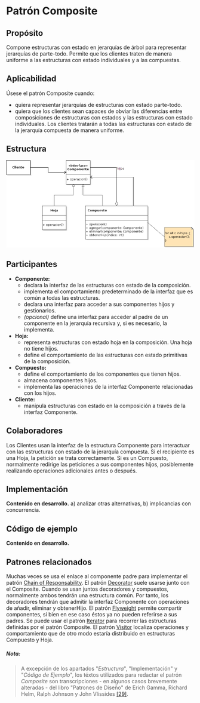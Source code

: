 # Patrón Composite

## Propósito

Compone estructuras con estado en jerarquías de árbol para representar jerarquías de parte-todo. Permite que los clientes traten de manera uniforme a las estructuras con estado individuales y a las compuestas.

## Aplicabilidad

Úsese el patrón Composite cuando:
* quiera representar jerarquías de estructuras con estado parte-todo.
* quiera que los clientes sean capaces de obviar las diferencias entre composiciones de estructuras con estados y las estructuras con estado individuales. Los clientes tratarán a todas las estructuras con estado de la jerarquía compuesta de manera uniforme.

## Estructura

![](/assets/uml/composite.png)

## Participantes

* **Componente:**
  * declara la interfaz de las estructuras con estado de la composición.
  * implementa el comportamiento predeterminado de la interfaz que es común a todas las estructuras.
  * declara una interfaz para acceder a sus componentes hijos y gestionarlos.
  * _(opcional)_ define una interfaz para acceder al padre de un componente en la jerarquía recursiva y, si es necesario, la implementa.
* **Hoja:**
  * representa estructuras con estado hoja en la composición. Una hoja no tiene hijos.
  * define el comportamiento de las estructuras con estado primitivas de la composición.
* **Compuesto:**
  * define el comportamiento de los componentes que tienen hijos.
  * almacena componentes hijos.
  * implementa las operaciones de la interfaz Componente relacionadas con los hijos.
* **Cliente:**
  * manipula estructuras con estado en la composición a través de la interfaz Componente.

## Colaboradores

Los Clientes usan la interfaz de la estructura Componente para interactuar con las estructuras con estado de la jerarquía compuesta. Si el recipiente es una Hoja, la petición se trata correctamente. Si es un Compuesto, normalmente redirige las peticiones a sus componentes hijos, posiblemente realizando operaciones adicionales antes o después.

## Implementación

**Contenido en desarrollo.** a) analizar otras alternativas, b) implicancias con concurrencia.

## Código de ejemplo

**Contenido en desarrollo.**

## Patrones relacionados

Muchas veces se usa el enlace al componente padre para implementar el patrón [Chain of Responsability](/patrones/comportamiento/chainofresponsability.md).
El patrón [Decorator](/patrones/estructurales/decorator.md) suele usarse junto con el Composite. Cuando se usan juntos decoradores y compuestos, normalmente ambos tendrán una estructura común. Por tanto, los decoradores tendrán que admitir la interfaz Componente con operaciones de añadir, eliminar y obtenerHijo.
El patrón [Flyweight](/patrones/estructurales/flyweight.md) permite compartir componentes, si bien en ese caso éstos ya no pueden referirse a sus padres.
Se puede usar el patrón [Iterator](/patrones/comportamiento/iterator.md) para recorrer las estructuras definidas por el patrón Composite.
El patrón [Visitor](/patrones/comportamiento/visitor.md) localiza operaciones y comportamiento que de otro modo estaría distribuido en estructuras Compuesto y Hoja.

##### Nota:
> A excepción de los apartados "_Estructura_", "Implementación" y "_Código de Ejemplo_", los téxtos utilizados para redactar el patrón _Composite_ son transcripciones - en algunos casos brevemente alteradas - del libro "Patrones de Diseño" de Erich Gamma, Richard Helm, Ralph Johnson y John Vlissides [\[29\]](/recursos.md).
